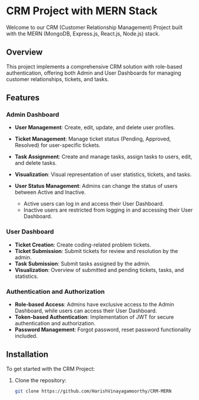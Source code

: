 # CRM Project with MERN Stack

Welcome to our CRM (Customer Relationship Management) Project built with the MERN (MongoDB, Express.js, React.js, Node.js) stack.

## Overview

This project implements a comprehensive CRM solution with role-based authentication, offering both Admin and User Dashboards for managing customer relationships, tickets, and tasks.

## Features

### Admin Dashboard

- **User Management**: Create, edit, update, and delete user profiles.
- **Ticket Management**: Manage ticket status (Pending, Approved, Resolved) for user-specific tickets.
- **Task Assignment**: Create and manage tasks, assign tasks to users, edit, and delete tasks.
- **Visualization**: Visual representation of user statistics, tickets, and tasks.

- **User Status Management**: Admins can change the status of users between Active and Inactive.
  - Active users can log in and access their User Dashboard.
  - Inactive users are restricted from logging in and accessing their User Dashboard.

### User Dashboard

- **Ticket Creation**: Create coding-related problem tickets.
- **Ticket Submission**: Submit tickets for review and resolution by the admin.
- **Task Submission**: Submit tasks assigned by the admin.
- **Visualization**: Overview of submitted and pending tickets, tasks, and statistics.

### Authentication and Authorization

- **Role-based Access**: Admins have exclusive access to the Admin Dashboard, while users can access their User Dashboard.
- **Token-based Authentication**: Implementation of JWT for secure authentication and authorization.
- **Password Management**: Forgot password, reset password functionality included.

## Installation

To get started with the CRM Project:

1. Clone the repository:

   ```bash
   git clone https://github.com/HarishVinayagamoorthy/CRM-MERN
